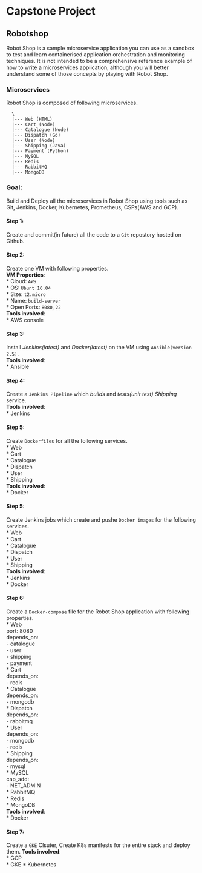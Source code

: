 # Capstone Project
## Robotshop
Robot Shop is a sample microservice application you can use as a sandbox to test and learn containerised application orchestration and monitoring techniques. It is not intended to be a comprehensive reference example of how to write a microservices application, although you will better understand some of those concepts by playing with Robot Shop. 
### Microservices
Robot Shop is composed of following microservices.
```
  \
  |--- Web (HTML)
  |--- Cart (Node)
  |--- Catalogue (Node)
  |--- Dispatch (Go)
  |--- User (Node)
  |--- Shipping (Java)
  |--- Payment (Python)
  |--- MySQL
  |--- Redis
  |--- RabbitMQ
  |--- MongoDB
```

### Goal:  
  Build and Deploy all the microservices in Robot Shop using tools such as Git, Jenkins, Docker, Kubernetes, Prometheus, CSPs(AWS and GCP).

#### Step 1:  
 Create and commit(in future) all the code to a `Git` repostory hosted on Github.  
#### Step 2:  
 Create one VM with following properties.  
   **VM Properties**:  
       * Cloud: `AWS`  
       * OS: `Ubunt 16.04`  
       * Size: `t2.micro`  
       * Name: `build-server`  
       * Open Ports: `8080`, `22`  
   **Tools involved**:  
       * AWS console  
#### Step 3:  
  Install *Jenkins(latest)* and *Docker(latest)* on the VM using `Ansible(version 2.5)`.  
    **Tools involved**:  
        * Ansible
#### Step 4:  
  Create a `Jenkins Pipeline` which *builds* and *tests(unit test)* *Shipping* service.  
    **Tools involved**:  
        * Jenkins  
#### Step 5:  
  Create `Dockerfiles` for all the following services.  
    * Web  
    * Cart  
    * Catalogue  
    * Dispatch  
    * User  
    * Shipping  
    **Tools involved**:  
        * Docker  
#### Step 5:  
  Create Jenkins jobs which create and pushe `Docker images` for the following services.  
    * Web  
    * Cart  
    * Catalogue  
    * Dispatch  
    * User  
    * Shipping  
    **Tools involved**:  
        * Jenkins  
        * Docker  
#### Step 6:  
  Create a `Docker-compose` file for the Robot Shop application with following properties.  
    * Web  
       port: 8080  
       depends_on:  
        - catalogue  
        - user  
        - shipping  
        - payment  
    * Cart  
        depends_on:  
         - redis  
    * Catalogue  
        depends_on:  
         - mongodb  
    * Dispatch  
        depends_on:  
         - rabbitmq  
    * User  
        depends_on:  
         - mongodb  
         - redis  
    * Shipping  
        depends_on:  
         - mysql  
    * MySQL  
        cap_add:  
         - NET_ADMIN  
    * RabbitMQ  
    * Redis  
    * MongoDB  
    **Tools involved**:  
        * Docker  
#### Step 7:  
Create a `GKE` Clsuter, Create K8s manifests for the entire stack and deploy them.
    **Tools involved**:  
        * GCP  
        * GKE
        * Kubernetes
  
  
